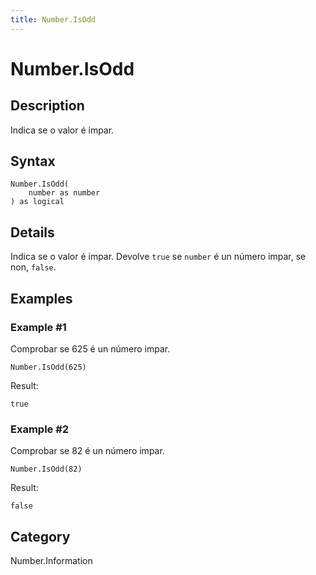 ```yaml
---
title: Number.IsOdd
---
```


# Number.IsOdd


## Description

Indica se o valor é impar.


## Syntax

```powerquery
Number.IsOdd(
    number as number
) as logical
```


## Details

Indica se o valor é impar. Devolve <code>true</code> se <code>number</code> é un número impar, se non, <code>false</code>.


## Examples

### Example #1 
Comprobar se 625 é un número impar.
```powerquery
Number.IsOdd(625)
```

Result: 
```powerquery
true
```


### Example #2 
Comprobar se 82 é un número impar.
```powerquery
Number.IsOdd(82)
```

Result: 
```powerquery
false
```




## Category
Number.Information
